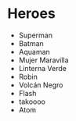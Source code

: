 # Heroes

* Superman
* Batman
* Aquaman
* Mujer Maravilla
* Linterna Verde
* Robin
* Volcán Negro
* Flash
* takoooo
* Atom
